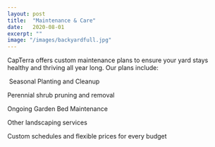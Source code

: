 ```yaml
---
layout: post
title:  "Maintenance & Care"
date:   2020-08-01
excerpt: ""
image: "/images/backyardfull.jpg"
---
```


CapTerra offers custom maintenance plans to ensure your yard stays healthy and thriving all year long. Our plans include:


<p><a href="{{ "/images/frontgardenfull.jpg" | absolute_url }}" data-lightbox="maintenance" data-title="Maintenance & Care"><z class="image left"><img src="{{"/images/frontgarden.jpg" | absolute_url }}" alt="" /></z></a>
Seasonal Planting and Cleanup</p><p>
Perennial shrub pruning and removal</p><p>
Ongoing Garden Bed Maintenance</p><p>
Other landscaping services</p><p>
Custom schedules and flexible prices for every budget<a href="{{ "/images/treefull.jpg" | absolute_url }}" data-lightbox="maintenance" data-title="big ol tree"></a></p>   
<p style="clear:both;"></p>
